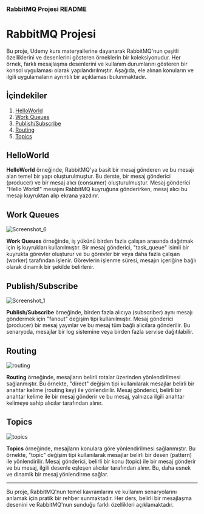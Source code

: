### RabbitMQ Projesi README

# RabbitMQ Projesi

Bu proje, Udemy kurs materyallerine dayanarak RabbitMQ'nun çeşitli özelliklerini ve desenlerini gösteren örneklerin bir koleksiyonudur. Her örnek, farklı mesajlaşma desenlerini ve kullanım durumlarını gösteren bir konsol uygulaması olarak yapılandırılmıştır. Aşağıda, ele alınan konuların ve ilgili uygulamaların ayrıntılı bir açıklaması bulunmaktadır.

## İçindekiler

1. [HelloWorld](#helloworld)
2. [Work Queues](#work-queues)
3. [Publish/Subscribe](#publishsubscribe)
4. [Routing](#routing)
5. [Topics](#topics)

## HelloWorld

**HelloWorld** örneğinde, RabbitMQ'ya basit bir mesaj gönderen ve bu mesajı alan temel bir yapı oluşturulmuştur. Bu derste, bir mesaj gönderici (producer) ve bir mesaj alıcı (consumer) oluşturulmuştur. Mesaj gönderici "Hello World!" mesajını RabbitMQ kuyruğuna gönderirken, mesaj alıcı bu mesajı kuyruktan alıp ekrana yazdırır.

## Work Queues

![Screenshot_6](https://github.com/user-attachments/assets/77a0e304-2d41-4398-801f-f8ab986d1803)


**Work Queues** örneğinde, iş yükünü birden fazla çalışan arasında dağıtmak için iş kuyrukları kullanılmıştır. Bir mesaj gönderici, "task_queue" isimli bir kuyrukta görevler oluşturur ve bu görevler bir veya daha fazla çalışan (worker) tarafından işlenir. Görevlerin işlenme süresi, mesajın içeriğine bağlı olarak dinamik bir şekilde belirlenir.

## Publish/Subscribe

![Screenshot_1](https://github.com/user-attachments/assets/70bc10a3-2dc4-453d-b87a-64c4bb050be6)


**Publish/Subscribe** örneğinde, birden fazla alıcıya (subscriber) aynı mesajı göndermek için "fanout" değişim tipi kullanılmıştır. Mesaj gönderici (producer) bir mesaj yayınlar ve bu mesaj tüm bağlı alıcılara gönderilir. Bu senaryoda, mesajlar bir log sistemine veya birden fazla servise dağıtılabilir.

## Routing

![routing](https://github.com/user-attachments/assets/24c84f2b-05d2-44be-8061-271ccfb98bc1)


**Routing** örneğinde, mesajların belirli rotalar üzerinden yönlendirilmesi sağlanmıştır. Bu örnekte, "direct" değişim tipi kullanılarak mesajlar belirli bir anahtar kelime (routing key) ile yönlendirilir. Mesaj gönderici, belirli bir anahtar kelime ile bir mesaj gönderir ve bu mesaj, yalnızca ilgili anahtar kelimeye sahip alıcılar tarafından alınır.

## Topics

![topics](https://github.com/user-attachments/assets/bd7e290a-648f-42f7-9089-d7a173ddc7b7)


**Topics** örneğinde, mesajların konulara göre yönlendirilmesi sağlanmıştır. Bu örnekte, "topic" değişim tipi kullanılarak mesajlar belirli bir desen (pattern) ile yönlendirilir. Mesaj gönderici, belirli bir konu (topic) ile bir mesaj gönderir ve bu mesaj, ilgili desenle eşleşen alıcılar tarafından alınır. Bu, daha esnek ve dinamik bir mesaj yönlendirme sağlar.

---

Bu proje, RabbitMQ'nun temel kavramlarını ve kullanım senaryolarını anlamak için pratik bir rehber sunmaktadır. Her ders, belirli bir mesajlaşma desenini ve RabbitMQ'nun sunduğu farklı özellikleri açıklamaktadır.
